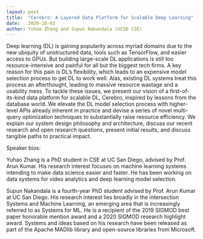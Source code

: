 ```yaml
---
layout: post
title:  "Cerebro: A Layered Data Platform for Scalable Deep Learning"
date:   2020-10-02
author: Yuhao Zhang and Supun Nakandala (UCSD CSE)
---
```


Deep learning (DL) is gaining popularity across myriad domains due to the new ubiquity of unstructured data, tools such as TensorFlow, and easier access to GPUs. But building large-scale DL applications is still too resource-intensive and painful for all but the biggest tech firms. A key reason for this pain is DL’s flexibility, which leads to an expensive model selection process to get DL to work well. Alas, existing DL systems treat this process an afterthought, leading to massive resource wastage and a usability mess. To tackle these issues, we present our vision of a first-of-its-kind data platform for scalable DL, Cerebro, inspired by lessons from the database world. We elevate the DL model selection process with higher-level APIs already inherent in practice and devise a series of novel multi-query optimization techniques to substantially raise resource efficiency. We explain our system design philosophy and architecture, discuss our recent research and open research questions, present initial results, and discuss tangible paths to practical impact.

Speaker bios:

Yuhao Zhang is a PhD student in CSE at UC San Diego, advised by Prof. Arun Kumar. His research interest focuses on machine learning systems intending to make data science easier and faster. He has been working on data systems for video analytics and deep learning model selection.

Supun Nakandala is a fourth-year PhD student advised by Prof. Arun Kumar at UC San Diego. His research interest lies broadly in the intersection Systems and Machine Learning, an emerging area that is increasingly referred to as Systems for ML. He is a recipient of the 2019 SIGMOD best paper honorable mention award and a 2020 SIGMOD research highlight award. Systems and ideas based on his research have been released as part of the Apache MADlib library and open-source libraries from Microsoft.

